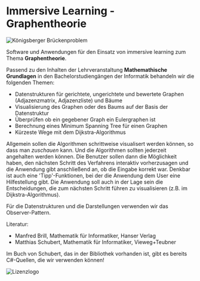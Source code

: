 # Immersive Learning - Graphentheorie

![Königsberger Brückenproblem](http://webhome.hs-kl.de/~brill/Assets/images/koenigsberg3D.png)

Software und Anwendungen für den Einsatz von immersive learning zum Thema **Graphentheorie**.

Passend zu den Inhalten der Lehrveranstaltung **Mathemathische Grundlagen** 
in den Bachelorstudiengängen der Informatik behandeln wir die folgenden Themen:

- Datenstrukturen für gerichtete, ungerichtete und bewertete Graphen (Adjazenzmatrix, Adjazenzliste) und Bäume
- Visualisierung des Graphen oder des Baums auf der Basis der Datenstruktur
- Überprüfen ob ein gegebener Graph ein Eulergraphen ist
- Berechnung eines Minimum Spanning Tree für einen Graphen
- Kürzeste Wege mit dem Dijkstra-Algorithmus


Allgemein sollen die Algorithmen schrittweise visualisert werden können, so dass man *zuschauen* kann. Und die Algorithmen sollten
jederzeit angehalten werden können. Die Benutzer sollen dann die Möglichkeit haben, den nächsten Schritt des Verfahrens
interaktiv vorherzusagen und die Anwendung gibt anschließend an, ob die Eingabe korrekt war.
Denkbar ist auch eine 'Tipp'-Funktionen, bei der die Anwendung dem User eine Hilfestellung gibt.
Die Anwendung soll auch in der Lage sein die Entscheidungen, die zum nächsten Schritt führen zu visualisieren (z.B. im Dijkstra-Algorithmus).

Für die Datenstrukturen und die Darstellungen verwenden wir das Observer-Pattern.

Literatur:

- Manfred Brill, Mathematik für Informatiker, Hanser Verlag
- Matthias Schubert, Mathematik für Informatiker, Vieweg+Teubner

Im Buch von Schubert, das in der Bibliothek vorhanden ist, gibt es bereits C#-Quellen, die wir verwenden können!


![Lizenzlogo](https://licensebuttons.net/l/by-nc-sa/3.0/de/88x31.png)
